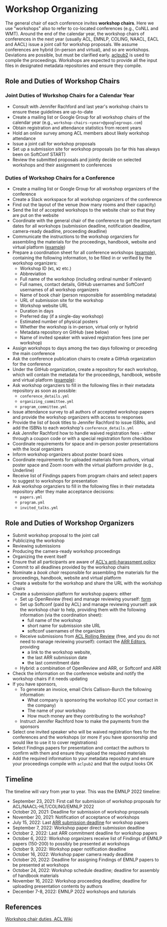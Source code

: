 # Workshop Organizing

The general chair of each conference invites **workshop chairs**.
Here we use "workshops" also to refer to co-located conferences (e.g., CoNLL and WMT).
Around the end of the calendar year, the workshop chairs of conferences in the next year (usually ACL, EMNLP, COLING, NAACL, EACL and AACL) issue a joint call for workshop proposals.
We assume conferences are hybrid (in-person and virtual), and so are workshops. Deviations are possible, but must be clarified early.
[aclpub2](https://github.com/rycolab/aclpub2) is used to compile the proceedings. Workshops are expected to provide all the input files in designated metadata repositories and ensure they compile.

## Role and Duties of Workshop Chairs

### Joint Duties of Workshop Chairs for a Calendar Year
* Consult with Jennifer Rachford and last year's workshop chairs to ensure these guidelines are up-to-date
* Create a mailing list or Google Group for all workshop chairs of the calendar year (e.g., `workshop-chairs-<year>@googlegroups.com`)
* Obtain registration and attendance statistics from recent years
* Hold an online survey among ACL members about likely workshop attendance
* Issue a joint call for workshop proposals
* Set up a submission site for workshop proposals (so far this has always been on SoftConf START)
* Review the submitted proposals and jointly decide on selected workshops and their assignment to conferences

### Duties of Workshop Chairs for a Conference
* Create a mailing list or Google Group for all workshop organizers of the conference
* Create a Slack workspace for all workshop organizers of the conference
* Find out the layout of the venue (how many rooms and their capacity)
* Send the list of accepted workshops to the website chair so that they are put on the website
* Coordinate with the general chair of the conference to get the important dates for all workshops (submission deadline, notification deadline, camera-ready deadline, proceeding deadline)
* Communicate the instructions to the workshop organziers for assembling the materials for the proceedings, handbook, website and virtual platform ([example](https://docs.google.com/document/d/18AUrckT7HgO9e4J9P_P4cH4t5iZ0Rh5rGT3PyV35QQA/edit?usp=sharing))
* Prepare a coordination sheet for all conference workshops ([example](https://docs.google.com/spreadsheets/d/1qGfDoY4YUJuZ4dGjvut37xeRdbserDUQ_DqXrTabRTY/edit?usp=sharing)), containing the following information, to be filled in or verified by the workshop organizers:
  * Workshop ID (`W1`, `W2` etc.)
  * Abbreviation
  * Full name of the workshop (including ordinal number if relevant)
  * Full names, contact details, GitHub usernames and SoftConf usernames of all workshop organizers
  * Name of book chair (person responsible for assembling metadata)
  * URL of submission site for the workshop
  * Workshop website URL
  * Duration in days
  * Preferred day (if a single-day workshop)
  * Estimated number of physical posters
  * Whether the workshop is in-person, virtual only or hybrid
  * Metadata repository on GitHub (see below)
  * Name of invited speaker with waived registration fees (one per workshop)
* Assign workshops to days among the two days following or preceding the main conference
* Ask the conference publication chairs to create a GitHub organization for the conference
* Under the GitHub organization, create a repository for each workshop, which will contain the metadata for the proceedings, handbook, website and virtual platform ([example](https://github.com/rycolab/aclpub2/tree/main/examples/sigdial)):
* Ask workshop organziers to fill in the following files in their metadata repository as soon as possible:
  * `conference_details.yml`
  * `organizing_committee.yml`
  * `program_committee.yml`
* Issue attendance survey to all authors of accepted workshop papers and provide the workshop organizers with access to responses
* Provide the list of book titles to Jennifer Rachford to issue ISBNs, and add the ISBNs to each workshop's `conference_details.yml`
* Ask Jennifer Rachford how to handle waived registration fees - either through a coupon code or with a special registration form checkbox
* Coordinate requirements for space and in-person poster presentations with the local organizers
* Inform workshop organizers about poster board sizes
* Coordinate requirements for uploaded materials from authors, virtual poster space and Zoom room with the virtual platform provider (e.g., Underline)
* Receive list of Findings papers from program chairs and select papers to suggest to workshops for presentation
* Ask workshop organziers to fill in the following files in their metadata repository after they make acceptance decisions:
  * `papers.yml`
  * `program.yml`
  * `invited_talks.yml`

## Role and Duties of Workshop Organizers
* Submit workshop proposal to the joint call
* Publicizing the workshop
* Reviewing submissions
* Producing the camera-ready workshop proceedings
* Organizing the event itself
* Ensure that all participants are aware of [ACL's anti-harassment policy](https://www.aclweb.org/adminwiki/index.php/Anti-Harassment_Policy)
* Commit to all deadlines provided by the workshop chairs
* Nominate a *book chair* responsible for assembling the materials for the proceedings, handbook, website and virtual platform
* Create a website for the workshop and share the URL with the workshop chairs
* Create a submission platform for workshop papers: either
  * Set up OpenReview (free) and manage reviewing yourself: [form](https://openreview.net/group?id=OpenReview.net/Support)
  * Set up Softconf (paid by ACL) and manage reviewing yourself: ask the workshop chair to help, providing them with the following information (via the coordination sheet):
    * full name of the workshop
    * short name for submission site URL
    * softconf usernames of the organizers
  * Receive submissions from [ACL Rolling Review](https://aclrollingreview.org/organizers) (free, and you do not need to manage reviewing yourself): contact the [ARR Editors](mailto:editors@aclrollingreview.org), providing
    * a link to the workshop website,
    * the last ARR submission date
    * the last commitment date
  * Hybrid: a combination of OpenReview and ARR, or Softconf and ARR
* Check the information on the conference website and notify the workshop chairs if it needs updating
* If you have sponsors,
  * To generate an invoice, email Chris Callison-Burch the following information:
    * What company is sponsoring the workshop (CC your contact in the company)
    * The name of your workshop
    * How much money are they contributing to the workshop?
  * Instruct Jennifer Rachford how to make the payments from the sponsors
* Select one invited speaker who will be waived registration fees for the conferences and the workshops (or more if you have sponsorship and would like to use it to cover registrations)
* Select Findings papers for presentation and contact the authors to confirm with them and ensure they upload the required materials
* Add the required information to your metadata repository and ensure your proceedings compile with `aclpub2` and that the output looks OK

## Timeline
The timeline will vary from year to year. This was the EMNLP 2022 timeline:
* September 23, 2021: First call for submission of workshop proposals for ACL/NAACL-HLT/COLING/EMNLP 2022
* October 20, 2021: Deadline for submission of workshop proposals
* November 20, 2021: Notification of acceptance of workshops
* July 15, 2022: Last [ARR submission deadline](https://aclrollingreview.org/six-week-cycles/) for workshop papers 
* September 7, 2022: Workshop paper direct submission deadline
* October 2, 2022: Last ARR commitment deadline for workshop papers
* October 6, 2022: Workshop organizers receive list of Findings of EMNLP papers (150-200) to possibly be presented at workshops
* October 9, 2022: Workshop paper notification deadline
* October 16, 2022: Workshop paper camera ready deadline
* October 20, 2022: Deadline for assigning Findings of EMNLP papers to be presented at workshops
* October 24, 2022: Workshop schedule deadline; deadline for assembly of handbook materials
* November 16, 2022: Workshop proceeding deadline; deadline for uploading presentation contents by authors
* December 7-8, 2022: EMNLP 2022 workshops and tutorials

## References
[Workshop chair duties, ACL Wiki](https://www.aclweb.org/adminwiki/index.php?title=Workshop_chair_duties)
